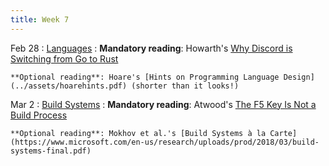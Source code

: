 ```yaml
---
title: Week 7
---
```


Feb 28
: [Languages](#)
  : **Mandatory reading**: Howarth's [Why Discord is Switching from Go to Rust](https://discord.com/blog/why-discord-is-switching-from-go-to-rust)

    **Optional reading**: Hoare's [Hints on Programming Language Design](../assets/hoarehints.pdf) (shorter than it looks!)

Mar 2
: [Build Systems](../assets/build-systems-lecture.pdf)
  : **Mandatory reading**: Atwood's [The F5 Key Is Not a Build Process](https://blog.codinghorror.com/the-f5-key-is-not-a-build-process/)

    **Optional reading**: Mokhov et al.'s [Build Systems à la Carte](https://www.microsoft.com/en-us/research/uploads/prod/2018/03/build-systems-final.pdf)

